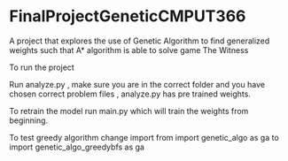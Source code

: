# FinalProjectGeneticCMPUT366
A project that explores the use of Genetic Algorithm to find generalized weights such that A* algorithm is able to solve game The Witness

To run the project

Run analyze.py , make sure you are in the correct folder and you have chosen correct problem files , analyze.py has pre trained weights.

To retrain the model run main.py which will train the weights from beginning.

To test greedy algorithm change import from import genetic_algo as ga to import genetic_algo_greedybfs as ga